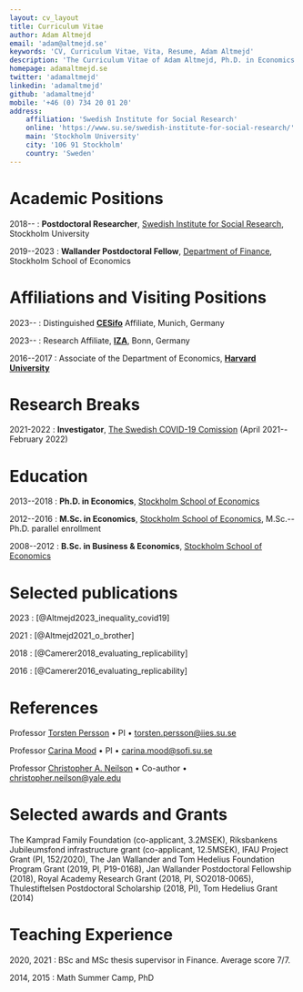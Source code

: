 ```yaml
---
layout: cv_layout
title: Curriculum Vitae
author: Adam Altmejd
email: 'adam@altmejd.se'
keywords: 'CV, Curriculum Vitae, Vita, Resume, Adam Altmejd'
description: 'The Curriculum Vitae of Adam Altmejd, Ph.D. in Economics.'
homepage: adamaltmejd.se
twitter: 'adamaltmejd'
linkedin: 'adamaltmejd'
github: 'adamaltmejd'
mobile: '+46 (0) 734 20 01 20'
address:
    affiliation: 'Swedish Institute for Social Research'
    online: 'https://www.su.se/swedish-institute-for-social-research/'
    main: 'Stockholm University'
    city: '106 91 Stockholm'
    country: 'Sweden'
---
```



# Academic Positions

2018--
:   **Postdoctoral Researcher**, [Swedish Institute for Social Research](https://www.sofi.su.se), Stockholm University

2019--2023
:   **Wallander Postdoctoral Fellow**, [Department of Finance](https://www.hhs.se/en/research/departments/df/), Stockholm School of Economics

# Affiliations and Visiting Positions

2023--
:   Distinguished **[CESifo](https://www.cesifo.org/en/network-member/altmejd-adam)** Affiliate, Munich, Germany

2023--
:   Research Affiliate, **[IZA](https://www.iza.org/people/affiliates/32832/adam-altmejd)**, Bonn, Germany

2016--2017
:   Associate of the Department of Economics, **[Harvard University](http://economics.harvard.edu/)**

# Research Breaks

2021-2022
:   **Investigator**, [The Swedish COVID-19 Comission](https://coronakommissionen.com) (April 2021--February 2022)

# Education

2013--2018
:   **Ph.D. in Economics**, [Stockholm School of Economics](https://www.hhs.se/en/Education/PhD/economics/)

2012--2016
:   **M.Sc. in Economics**, [Stockholm School of Economics](https://www.hhs.se/en/Education/MSc/MECON/), M.Sc.--Ph.D. parallel enrollment

2008--2012
:   **B.Sc. in Business & Economics**, [Stockholm School of Economics](https://www.hhs.se/en/Education/BSc/BE/)

# Selected publications

2023
:   [@Altmejd2023_inequality_covid19]

2021
:   [@Altmejd2021_o_brother]

2018
:   [@Camerer2018_evaluating_replicability]

2016
:   [@Camerer2016_evaluating_replicability]

# References

Professor [Torsten Persson](https://www.su.se/profiles/tpers-1.182602) • PI • <torsten.persson@iies.su.se>

Professor [Carina Mood](https://www.su.se/profiles/carinam-1.185222) • PI • <carina.mood@sofi.su.se>

Professor [Christopher A. Neilson](https://christopherneilson.github.io) • Co-author • <christopher.neilson@yale.edu>

# Selected awards and Grants
The Kamprad Family Foundation (co-applicant, 3.2MSEK), Riksbankens Jubileumsfond infrastructure grant (co-applicant, 12.5MSEK), IFAU Project Grant (PI, 152/2020), The Jan Wallander and Tom Hedelius Foundation Program Grant (2019, PI, P19-0168), Jan Wallander Postdoctoral Fellowship (2018), Royal Academy Research Grant (2018, PI, SO2018-0065), Thulestiftelsen Postdoctoral Scholarship (2018, PI), Tom Hedelius Grant (2014)

# Teaching Experience

2020, 2021
:   BSc and MSc thesis supervisor in Finance. Average score 7/7.

2014, 2015
:   Math Summer Camp, PhD